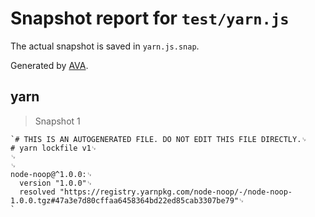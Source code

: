 # Snapshot report for `test/yarn.js`

The actual snapshot is saved in `yarn.js.snap`.

Generated by [AVA](https://ava.li).

## yarn

> Snapshot 1

    `# THIS IS AN AUTOGENERATED FILE. DO NOT EDIT THIS FILE DIRECTLY.␊
    # yarn lockfile v1␊
    ␊
    ␊
    node-noop@^1.0.0:␊
      version "1.0.0"␊
      resolved "https://registry.yarnpkg.com/node-noop/-/node-noop-1.0.0.tgz#47a3e7d80cffaa6458364bd22ed85cab3307be79"␊
    `
